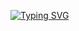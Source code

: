 [![Typing SVG](https://readme-typing-svg.herokuapp.com?font=Fira+Code&size=25&pause=1000&color=047AFF&vCenter=true&width=435&lines=Loading.++.++.++)](https://git.io/typing-svg)
